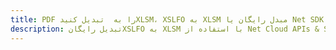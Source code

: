 ---title: PDF را به  تبدیل کنیدXLSM، XSLFO به XLSM مبدل رایگان یا Net SDKdescription: تبدیل رایگانXSLFO به XLSM با استفاده از Net Cloud APIs & SDK همچنین اسناد PDF را در Cloud ایجاد، ویرایش و رندر کنید.---